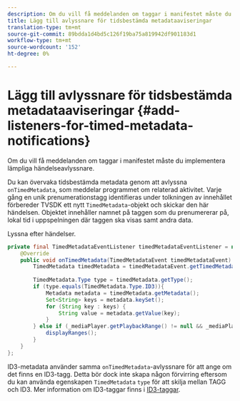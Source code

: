 ```yaml
---
description: Om du vill få meddelanden om taggar i manifestet måste du implementera lämpliga händelseavlyssnare.
title: Lägg till avlyssnare för tidsbestämda metadataaviseringar
translation-type: tm+mt
source-git-commit: 89bdda1d4bd5c126f19ba75a819942df901183d1
workflow-type: tm+mt
source-wordcount: '152'
ht-degree: 0%

---
```



# Lägg till avlyssnare för tidsbestämda metadataaviseringar {#add-listeners-for-timed-metadata-notifications}

Om du vill få meddelanden om taggar i manifestet måste du implementera lämpliga händelseavlyssnare.

Du kan övervaka tidsbestämda metadata genom att avlyssna `onTimedMetadata`, som meddelar programmet om relaterad aktivitet. Varje gång en unik prenumerationstagg identifieras under tolkningen av innehållet förbereder TVSDK ett nytt `TimedMetadata`-objekt och skickar den här händelsen. Objektet innehåller namnet på taggen som du prenumererar på, lokal tid i uppspelningen där taggen ska visas samt andra data.

Lyssna efter händelser.

```java
private final TimedMetadataEventListener timedMetadataEventListener = new TimedMetadataEventListener() { 
    @Override 
    public void onTimedMetadata(TimedMetadataEvent timedMetadataEvent) { 
        TimedMetadata timedMetadata = timedMetadataEvent.getTimedMetadata(); 
 
        TimedMetadata.Type type = timedMetadata.getType(); 
        if (type.equals(TimedMetadata.Type.ID3)){ 
            Metadata metadata = timedMetadata.getMetadata(); 
            Set<String> keys = metadata.keySet(); 
            for (String key : keys) { 
                String value = metadata.getValue(key); 
            } 
        } else if (_mediaPlayer.getPlaybackRange() != null && _mediaPlayer.getPlaybackRange().getDuration() > 0) { 
            displayRanges(); 
        } 
    } 
}; 
```

ID3-metadata använder samma `onTimedMetadata`-avlyssnare för att ange om det finns en ID3-tagg. Detta bör dock inte skapa någon förvirring eftersom du kan använda egenskapen `TimedMetadata` `type` för att skilja mellan TAGG och ID3. Mer information om ID3-taggar finns i [ID3-taggar](../../../../tvsdk-3x-android-prog/android-3x-content-playback-options-android2/android-3x-id3-metadata-retrieve.md).